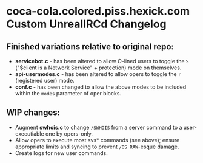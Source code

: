 # coca-cola.colored.piss.hexick.com Custom UnrealIRCd Changelog

## Finished variations relative to original repo:

* **servicebot.c** - has been altered to allow O-lined users to toggle the `S` ("$client is a Network Service" + protection) mode on themselves.
* **api-usermodes.c** - has been altered to allow opers to toggle the `r` (registered user) mode.
* **conf.c** - has been changed to allow the above modes to be included within the `modes` parameter of oper blocks.

## WIP changes:

* Augment **swhois.c** to change `/SWHOIS` from a server command to a user-executiable one by opers-only.
* Allow opers to execute most svs* commands (see above); ensure appropriate limits and syncing to prevent `/OS RAW`-esque damage.
* Create logs for new user commands.
